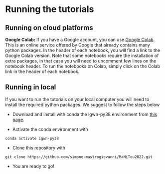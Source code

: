 

# Running the tutorials

## Running on cloud platforms

**Google Colab:** If you have a Google account, you can use [Google Colab](https://research.google.com/colaboratory/). This is an online service offered by Google that already contains many python packages. In the header of each notebook, you will find a link to the Google Colab version. Note that some notebooks require the installation of extra packages, in that case you will need to uncomment few lines on the notebook header. To run the notebooks on Colab, simply click on the Colab link in the header of each notebook.

## Running in local

If you want to run the tutorials on your local computer you will need to install the required python packages. We suggest to follow the steps below

* Download and install with conda the igwn-py38 environment from [this page](https://computing.docs.ligo.org/conda/environments/igwn-py38/).

* Activate the conda environment with 

```
conda activate igwn-py38
```

* Clone this repository with 

```
git clone https://github.com/simone-mastrogiovanni/MaNiTou2022.git
```

* You are ready to go!
